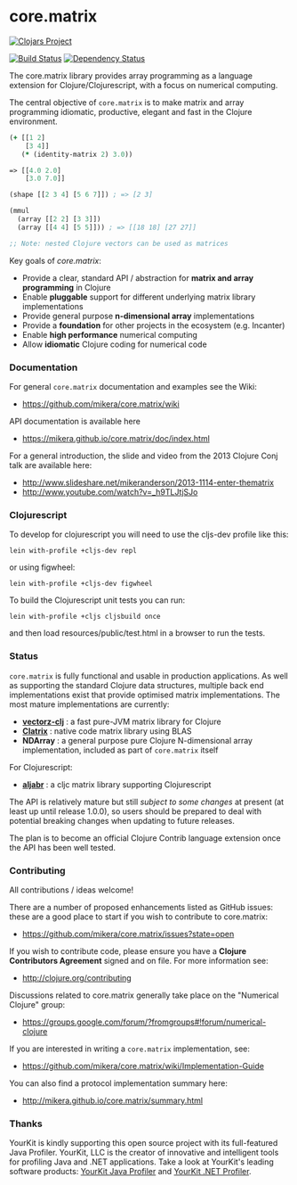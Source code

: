 core.matrix
===========

[![Clojars Project](http://clojars.org/net.mikera/core.matrix/latest-version.svg)](http://clojars.org/net.mikera/core.matrix)

[![Build Status](https://travis-ci.org/mikera/core.matrix.png?branch=master)](https://travis-ci.org/mikera/core.matrix) [![Dependency Status](https://www.versioneye.com/user/projects/54deecf4271c9379ed000042/badge.svg?style=flat)](https://www.versioneye.com/user/projects/54deecf4271c9379ed000042)

The core.matrix library provides array programming as a language extension for
Clojure/Clojurescript, with a focus on numerical computing.

The central objective of `core.matrix` is to make matrix and array programming
idiomatic, productive, elegant and fast in the Clojure environment.

```clojure
(+ [[1 2]
    [3 4]]
   (* (identity-matrix 2) 3.0))

=> [[4.0 2.0]
    [3.0 7.0]]

(shape [[2 3 4] [5 6 7]]) ; => [2 3]

(mmul
  (array [[2 2] [3 3]])
  (array [[4 4] [5 5]])) ; => [[18 18] [27 27]]

;; Note: nested Clojure vectors can be used as matrices
```

Key goals of *core.matrix*:

 - Provide a clear, standard API / abstraction for **matrix and array programming** in Clojure
 - Enable **pluggable** support for different underlying matrix library implementations
 - Provide general purpose **n-dimensional array** implementations
 - Provide a **foundation** for other projects in the ecosystem (e.g. Incanter)
 - Enable **high performance** numerical computing
 - Allow **idiomatic** Clojure coding for numerical code

### Documentation

For general `core.matrix` documentation and examples see the Wiki:

 - https://github.com/mikera/core.matrix/wiki

API documentation is available here

 - https://mikera.github.io/core.matrix/doc/index.html

For a general introduction, the slide and video from the 2013 Clojure Conj talk are available here:

 - http://www.slideshare.net/mikeranderson/2013-1114-enter-thematrix
 - http://www.youtube.com/watch?v=_h9TLJtjSJo

### Clojurescript

To develop for clojurescript you will need to use the cljs-dev profile
like this:

    lein with-profile +cljs-dev repl

or using figwheel:

    lein with-profile +cljs-dev figwheel

To build the Clojurescript unit tests you can run:

    lein with-profile +cljs cljsbuild once

and then load resources/public/test.html in a browser to run the tests.

### Status

`core.matrix` is fully functional and usable in production applications. As well as supporting
the standard Clojure data structures, multiple back end implementations exist that provide optimised
matrix implementations. The most mature implementations are currently:

 - [**vectorz-clj**](https://github.com/mikera/vectorz-clj) : a fast pure-JVM matrix library for Clojure
 - [**Clatrix**](https://github.com/tel/clatrix) : native code matrix library using BLAS
 - **NDArray** : a general purpose pure Clojure N-dimensional array implementation, included as part of `core.matrix` itself

For Clojurescript:

 - [**aljabr**](https://github.com/thinktopic/aljabr) : a cljc matrix library supporting Clojurescript

The API is relatively mature but still *subject to some changes* at present (at least up until release 1.0.0),
so users should be prepared to deal with potential breaking changes when updating to future releases.

The plan is to become an official Clojure Contrib language extension once the API has been well tested.


### Contributing

All contributions / ideas welcome!

There are a number of proposed enhancements listed as GitHub issues: these are a good place to start if you wish to contribute
to core.matrix:

 - https://github.com/mikera/core.matrix/issues?state=open

If you wish to contribute code, please ensure you have a **Clojure Contributors Agreement** signed and on file. For more information see:

 - http://clojure.org/contributing

Discussions related to core.matrix generally take place on the "Numerical Clojure" group:

 - https://groups.google.com/forum/?fromgroups#!forum/numerical-clojure

If you are interested in writing a `core.matrix` implementation, see:

 - https://github.com/mikera/core.matrix/wiki/Implementation-Guide

You can also find a protocol implementation summary here:

 - http://mikera.github.io/core.matrix/summary.html

### Thanks

YourKit is kindly supporting this open source project with its full-featured Java Profiler.
YourKit, LLC is the creator of innovative and intelligent tools for profiling
Java and .NET applications. Take a look at YourKit's leading software products:
<a href="http://www.yourkit.com/java/profiler/index.jsp">YourKit Java Profiler</a> and
<a href="http://www.yourkit.com/.net/profiler/index.jsp">YourKit .NET Profiler</a>.
